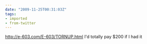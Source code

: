 ```yaml
---
date: "2009-11-25T00:31:03Z"
tags:
- imported
- from-twitter
---
```

http://e-603.com/E-603/TORNUP.html I'd totally pay $200 if I had it
